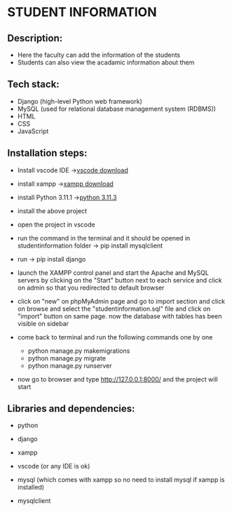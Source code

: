 # STUDENT INFORMATION

## Description:
* Here the faculty can add the information of the students
* Students can also view the acadamic information about them

## Tech stack:
* Django (high-level Python web framework)
* MySQL (used for relational database management system (RDBMS))
* HTML
* CSS
* JavaScript


## Installation steps:

* Install vscode IDE    ->[vscode download](https://code.visualstudio.com/Download)

* install xampp   ->[xampp download](https://downloads.sourceforge.net/project/xampp/XAMPP%20Windows/7.3.33/xampp-portable-windows-x64-7.3.33-0-VC15-installer.exe?ts=gAAAAABjdOY_mJ1ufb-T1DCTb9nWaH84b2ittwQDhlvUyYzGnV-lnyyP9Y4CJBAp1eUHbykLNF5EvzKA5V2jYQUAUPTK5Ia7qg%3D%3D&use_mirror=onboardcloud&r=)

* install Python 3.11.1  ->[python 3.11.3](https://www.python.org/downloads/)

* install the above project

* open the project in vscode

* run the command in the terminal and it should be opened in studentinformation folder -> pip install mysqlclient

* run -> pip install django 

* launch the XAMPP control panel and start the Apache and MySQL servers by clicking on the "Start" button next to each service and click on admin so that you redirected to default browser

* click on "new" on phpMyAdmin page and go to import section and click on browse and select the "studentinformation.sql" file and click on "import" button on same page. now the database with tables has been visible on sidebar

* come back to terminal and run the following commands one by one
   * python manage.py makemigrations
   * python manage.py migrate
   * python manage.py runserver

* now go to browser and type http://127.0.0.1:8000/ and the project will start


## Libraries and dependencies:
* python

* django

* xampp 

* vscode (or any IDE is ok)

* mysql (which comes with xampp so no need to install mysql if xampp is installed)

* mysqlclient